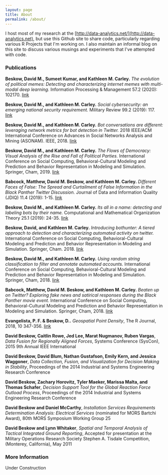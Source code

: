 ```yaml
---
layout: page
title: About
permalink: /about/
---
```


I host most of my research at the [http://data-analytics.net/](http://data-analytics.net), but use this Github site to share code, particularly regarding various R Projects that I'm working on.  I also maintain an informal blog on this site to discuss various musings and experiments that I've attempted with code.

### Publications

**Beskow, David M., Sumeet Kumar, and Kathleen M. Carley.** *The evolution of political memes: Detecting and characterizing internet memes with multi-modal deep learning.* Information Processing & Management 57.2 (2020): 102170. [link](https://www.google.com)

**Beskow, David M., and Kathleen M. Carley.** *Social cybersecurity: an emerging national security requirement.* Military Review 99.2 (2019): 117. [link](https://www.google.com)

**Beskow, David M., and Kathleen M. Carley.** *Bot conversations are different: leveraging network metrics for bot detection in Twitter.* 2018 IEEE/ACM International Conference on Advances in Social Networks Analysis and Mining (ASONAM). IEEE, 2018. [link](https://www.google.com)

**Beskow, David M., and Kathleen M. Carley.** *The Flows of Democracy: Visual Analysis of the Rise and Fall of Political Parties.* International Conference on Social Computing, Behavioral-Cultural Modeling and Prediction and Behavior Representation in Modeling and Simulation. Springer, Cham, 2019. [link](http://sbp-brims.org/2019/proceedings/papers/working_papers/Beskow.pdf)

**Babcock, Matthew, David M. Beskow, and Kathleen M. Carley.** *Different Faces of False: The Spread and Curtailment of False Information in the Black Panther Twitter Discussion.* Journal of Data and Information Quality (JDIQ) 11.4 (2019): 1-15. [link](https://www.google.com)

**Beskow, David M., and Kathleen M. Carley.** *Its all in a name: detecting and labeling bots by their name.* Computational and Mathematical Organization Theory 25.1 (2019): 24-35. [link](https://www.google.com)

**Beskow, David, and Kathleen M. Carley.** *Introducing bothunter: A tiered approach to detection and characterizing automated activity on twitter.* International Conference on Social Computing, Behavioral-Cultural Modeling and Prediction and Behavior Representation in Modeling and Simulation. Springer, Cham. 2018. [link](https://www.google.com)

**Beskow, David M., and Kathleen M. Carley.** *Using random string classification to filter and annotate automated accounts.* International Conference on Social Computing, Behavioral-Cultural Modeling and Prediction and Behavior Representation in Modeling and Simulation. Springer, Cham, 2018. [link](https://www.google.com)

**Babcock, Matthew, David M. Beskow, and Kathleen M. Carley.** *Beaten up on Twitter? Exploring fake news and satirical responses during the Black Panther movie event.* International Conference on Social Computing, Behavioral-Cultural Modeling and Prediction and Behavior Representation in Modeling and Simulation. Springer, Cham, 2018. [link](https://www.google.com)

**Evangelista, P. F. & Beskow, D..** *Geospatial Point Density*, The R Journal, 2018, 10 347-356. [link](https://journal.r-project.org/archive/2018/RJ-2018-061/index.html)

**David Beskow, Caitlin Rowe, Jed Lee, Marat Nugmanov, Ruben Vargas**, *Data Fusion for Regionally Aligned Forces*, Systems Conference (SysCon), 2015 9th Annual IEEE International

**David Beskow, David Blum, Nathan Gustafson, Emily Kern, and Jessica Waggoner**, *Data Collection, Fusion, and Visualization for Decision Making in Stability*, Proceedings of the 2014 Industrial and Systems Engineering Research Conference

**David Beskow, Zachary Horovitz, Tyler Maeker, Marissa Malta, and Thomas Schafer**, *Decision Support Tool for the Global Reaction Force Outload Process*, Proceedings of the 2014 Industrial and Systems Engineering Research Conference

**David Beskow and Daniel McCarthy**, *Installation Services Requirements Determination Analysis: Electrical Services* (nominated for MORS Bartchi Award), 80th MORS Symposium Working Group 25

**David Beskow and Lynn Whitaker**, *Spatial and Temporal Analysis of Tactical Integrated Ground Reporting*, Accepted for presentation at the Military Operations Research Society Stephen A. Tisdale Competition, (Monterey, California), May 2011

### More Information

Under Construction
